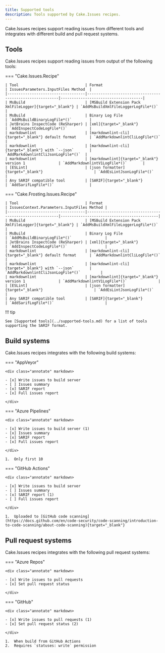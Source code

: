 ```yaml
---
title: Supported tools
description: Tools supported by Cake.Issues recipes.
---
```


Cake.Issues recipes support reading issues from different tools and integrates with different build and pull request systems.

## Tools

Cake.Issues recipes support reading issues from output of the following tools:

=== "Cake.Issues.Recipe"

    | Tool                              | Format                                                  | IssuesParameters.InputFiles Method  |
    |-----------------------------------|---------------------------------------------------------|-------------------------------------|
    | MsBuild                           | [MSBuild Extension Pack XmlFileLogger]{target="_blank"} | `AddMsBuildXmlFileLoggerLogFile*()` |
    | MsBuild                           | Binary Log File                                         | `AddMsBuildBinaryLogFile*()`        |
    | JetBrains InspectCode (ReSharper) | [xml]{target="_blank"}                                  | `AddInspectCodeLogFile*()`          |
    | markdownlint                      | [markdownlint-cli]{target="_blank"} default format      | `AddMarkdownlintCliLogFile*()`      |
    | markdownlint                      | [markdownlint-cli]{target="_blank"} with `--json`       | `AddMarkdownlintCliJsonLogFile*()`  |
    | markdownlint                      | [markdownlint]{target="_blank"} version 1               | `AddMarkdownlintV1LogFile*()`       |
    | [ESLint]                          | [json formatter]{target="_blank"}                       | `AddEsLintJsonLogFile*()`           |
    | Any SARIF compatible tool         | [SARIF]{target="_blank"}                                | `AddSarifLogFile*()`                |

=== "Cake.Frosting.Issues.Recipe"

    | Tool                              | Format                                                  | IssuesContext.Parameters.InputFiles Method |
    |-----------------------------------|---------------------------------------------------------|--------------------------------------------|
    | MsBuild                           | [MSBuild Extension Pack XmlFileLogger]{target="_blank"} | `AddMsBuildXmlFileLoggerLogFile*()`        |
    | MsBuild                           | Binary Log File                                         | `AddMsBuildBinaryLogFile*()`               |
    | JetBrains InspectCode (ReSharper) | [xml]{target="_blank"}                                  | `AddInspectCodeLogFile*()`                 |
    | markdownlint                      | [markdownlint-cli]{target="_blank"} default format      | `AddMarkdownlintCliLogFile*()`             |
    | markdownlint                      | [markdownlint-cli]{target="_blank"} with `--json`       | `AddMarkdownlintCliJsonLogFile*()`         |
    | markdownlint                      | [markdownlint]{target="_blank"} version 1               | `AddMarkdownlintV1LogFile*()`              |
    | [ESLint]                          | [json formatter]{target="_blank"}                       | `AddEsLintJsonLogFile*()`                  |
    | Any SARIF compatible tool         | [SARIF]{target="_blank"}                                | `AddSarifLogFile*()`                       |

!!! tip

    See [Supported tools](../supported-tools.md) for a list of tools supporting the SARIF format.

[MSBuild Extension Pack XmlFileLogger]: https://github.com/mikefourie-zz/MSBuildExtensionPack/blob/master/Solutions/Main/Loggers/Framework/XmlFileLogger.cs
[xml]: https://www.jetbrains.com/help/resharper/InspectCode.html#alternative-output-formats
[markdownlint-cli]: https://github.com/igorshubovych/markdownlint-cli
[markdownlint]: https://github.com/DavidAnson/markdownlint
[ESLint]: https://eslint.org/
[json formatter]: https://eslint.org/docs/user-guide/formatters/#json
[SARIF]: https://sarifweb.azurewebsites.net/

## Build systems

Cake.Issues recipes integrates with the following build systems:

=== "AppVeyor"

    <div class="annotate" markdown>

    - [x] Write issues to build server
    - [ ] Issues summary
    - [x] SARIF report
    - [x] Full issues report

    </div>

=== "Azure Pipelines"

    <div class="annotate" markdown>

    - [x] Write issues to build server (1)
    - [x] Issues summary
    - [x] SARIF report
    - [x] Full issues report

    </div>

    1.  Only first 10

=== "GitHub Actions"

    <div class="annotate" markdown>

    - [x] Write issues to build server
    - [ ] Issues summary
    - [x] SARIF report (1)
    - [ ] Full issues report

    </div>

    1.  Uploaded to [GitHub code scanning](https://docs.github.com/en/code-security/code-scanning/introduction-to-code-scanning/about-code-scanning){target="_blank"}

## Pull request systems

Cake.Issues recipes integrates with the following pull request systems:

=== "Azure Repos"

    <div class="annotate" markdown>

    - [x] Write issues to pull requests
    - [x] Set pull request status

    </div>

=== "GitHub"

    <div class="annotate" markdown>

    - [x] Write issues to pull requests (1)
    - [x] Set pull request status (2)

    </div>

    1.  When build from GitHub Actions
    2.  Requires `statuses: write` permission
